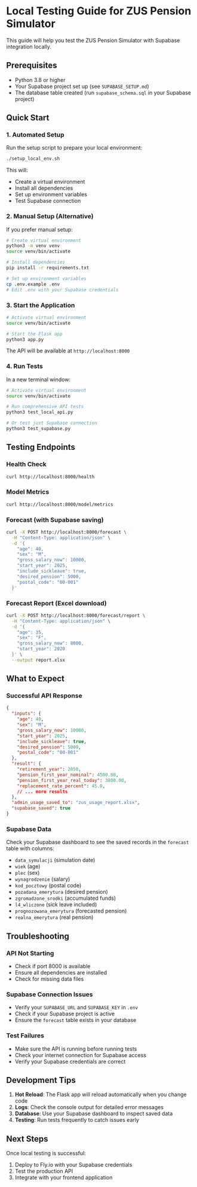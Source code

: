 # Local Testing Guide for ZUS Pension Simulator

This guide will help you test the ZUS Pension Simulator with Supabase integration locally.

## Prerequisites

- Python 3.8 or higher
- Your Supabase project set up (see `SUPABASE_SETUP.md`)
- The database table created (run `supabase_schema.sql` in your Supabase project)

## Quick Start

### 1. Automated Setup

Run the setup script to prepare your local environment:

```bash
./setup_local_env.sh
```

This will:
- Create a virtual environment
- Install all dependencies
- Set up environment variables
- Test Supabase connection

### 2. Manual Setup (Alternative)

If you prefer manual setup:

```bash
# Create virtual environment
python3 -m venv venv
source venv/bin/activate

# Install dependencies
pip install -r requirements.txt

# Set up environment variables
cp .env.example .env
# Edit .env with your Supabase credentials
```

### 3. Start the Application

```bash
# Activate virtual environment
source venv/bin/activate

# Start the Flask app
python3 app.py
```

The API will be available at `http://localhost:8000`

### 4. Run Tests

In a new terminal window:

```bash
# Activate virtual environment
source venv/bin/activate

# Run comprehensive API tests
python3 test_local_api.py

# Or test just Supabase connection
python3 test_supabase.py
```

## Testing Endpoints

### Health Check
```bash
curl http://localhost:8000/health
```

### Model Metrics
```bash
curl http://localhost:8000/model/metrics
```

### Forecast (with Supabase saving)
```bash
curl -X POST http://localhost:8000/forecast \
  -H "Content-Type: application/json" \
  -d '{
    "age": 40,
    "sex": "M",
    "gross_salary_now": 10000,
    "start_year": 2025,
    "include_sickleave": true,
    "desired_pension": 5000,
    "postal_code": "00-001"
  }'
```

### Forecast Report (Excel download)
```bash
curl -X POST http://localhost:8000/forecast/report \
  -H "Content-Type: application/json" \
  -d '{
    "age": 35,
    "sex": "F",
    "gross_salary_now": 8000,
    "start_year": 2020
  }' \
  --output report.xlsx
```

## What to Expect

### Successful API Response
```json
{
  "inputs": {
    "age": 40,
    "sex": "M",
    "gross_salary_now": 10000,
    "start_year": 2025,
    "include_sickleave": true,
    "desired_pension": 5000,
    "postal_code": "00-001"
  },
  "result": {
    "retirement_year": 2050,
    "pension_first_year_nominal": 4500.00,
    "pension_first_year_real_today": 3800.00,
    "replacement_rate_percent": 45.0,
    // ... more results
  },
  "admin_usage_saved_to": "zus_usage_report.xlsx",
  "supabase_saved": true
}
```

### Supabase Data
Check your Supabase dashboard to see the saved records in the `forecast` table with columns:
- `data_symulacji` (simulation date)
- `wiek` (age)
- `plec` (sex)
- `wynagrodzenie` (salary)
- `kod_pocztowy` (postal code)
- `pozadana_emerytura` (desired pension)
- `zgromadzone_srodki` (accumulated funds)
- `l4_wliczone` (sick leave included)
- `prognozowana_emerytura` (forecasted pension)
- `realna_emerytura` (real pension)

## Troubleshooting

### API Not Starting
- Check if port 8000 is available
- Ensure all dependencies are installed
- Check for missing data files

### Supabase Connection Issues
- Verify your `SUPABASE_URL` and `SUPABASE_KEY` in `.env`
- Check if your Supabase project is active
- Ensure the `forecast` table exists in your database

### Test Failures
- Make sure the API is running before running tests
- Check your internet connection for Supabase access
- Verify your Supabase credentials are correct

## Development Tips

1. **Hot Reload**: The Flask app will reload automatically when you change code
2. **Logs**: Check the console output for detailed error messages
3. **Database**: Use your Supabase dashboard to inspect saved data
4. **Testing**: Run tests frequently to catch issues early

## Next Steps

Once local testing is successful:
1. Deploy to Fly.io with your Supabase credentials
2. Test the production API
3. Integrate with your frontend application
